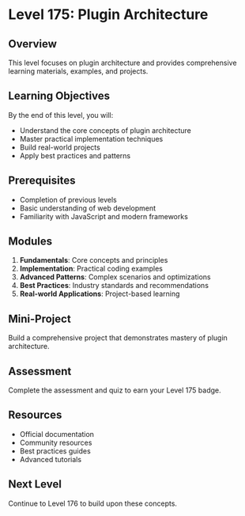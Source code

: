 # Level 175: Plugin Architecture

## Overview
This level focuses on plugin architecture and provides comprehensive learning materials, examples, and projects.

## Learning Objectives
By the end of this level, you will:
- Understand the core concepts of plugin architecture
- Master practical implementation techniques
- Build real-world projects
- Apply best practices and patterns

## Prerequisites
- Completion of previous levels
- Basic understanding of web development
- Familiarity with JavaScript and modern frameworks

## Modules
1. **Fundamentals**: Core concepts and principles
2. **Implementation**: Practical coding examples
3. **Advanced Patterns**: Complex scenarios and optimizations
4. **Best Practices**: Industry standards and recommendations
5. **Real-world Applications**: Project-based learning

## Mini-Project
Build a comprehensive project that demonstrates mastery of plugin architecture.

## Assessment
Complete the assessment and quiz to earn your Level 175 badge.

## Resources
- Official documentation
- Community resources
- Best practices guides
- Advanced tutorials

## Next Level
Continue to Level 176 to build upon these concepts.
